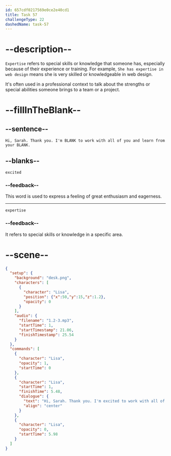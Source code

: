 ```yaml
---
id: 657cdf0217569e0ce2e40cd1
title: Task 57
challengeType: 22
dashedName: task-57
---
```


<!--
AUDIO REFERENCE:
Lisa: Hi, Sarah. Thank you. I'm excited to work with all of you and learn from your expertise.
-->

# --description--

`Expertise` refers to special skills or knowledge that someone has, especially because of their experience or training. For example, `She has expertise in web design` means she is very skilled or knowledgeable in web design. 

It's often used in a professional context to talk about the strengths or special abilities someone brings to a team or a project.

# --fillInTheBlank--

## --sentence--

`Hi, Sarah. Thank you. I'm BLANK to work with all of you and learn from your BLANK.`

## --blanks--

`excited`

### --feedback--

This word is used to express a feeling of great enthusiasm and eagerness.

---

`expertise`

### --feedback--

It refers to special skills or knowledge in a specific area.

# --scene--

```json
{
  "setup": {
    "background": "desk.png",
    "characters": [
      {
        "character": "Lisa",
        "position": {"x":50,"y":15,"z":1.2},
        "opacity": 0
      }
    ],
    "audio": {
      "filename": "1.2-3.mp3",
      "startTime": 1,
      "startTimestamp": 21.06,
      "finishTimestamp": 25.54
    }
  },
  "commands": [
    {
      "character": "Lisa",
      "opacity": 1,
      "startTime": 0
    },
    {
      "character": "Lisa",
      "startTime": 1,
      "finishTime": 5.48,
      "dialogue": {
        "text": "Hi, Sarah. Thank you. I'm excited to work with all of you and learn from your expertise.",
        "align": "center"
      }
    },
    {
      "character": "Lisa",
      "opacity": 0,
      "startTime": 5.98
    }
  ]
}
```
